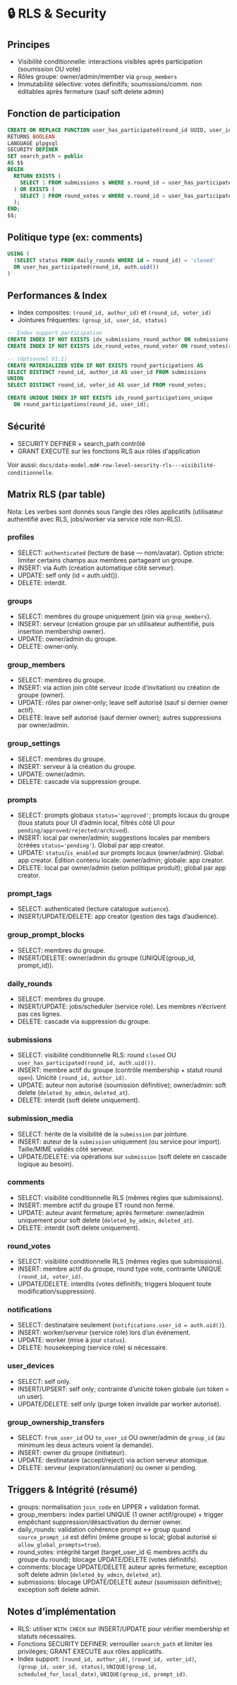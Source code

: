 # 🔒 RLS & Security

## Principes

- Visibilité conditionnelle: interactions visibles après participation (soumission OU vote)
- Rôles groupe: owner/admin/member via `group_members`
- Immutabilité sélective: votes définitifs; soumissions/comm. non éditables après fermeture (sauf soft delete admin)

## Fonction de participation

```sql
CREATE OR REPLACE FUNCTION user_has_participated(round_id UUID, user_id UUID)
RETURNS BOOLEAN
LANGUAGE plpgsql
SECURITY DEFINER
SET search_path = public
AS $$
BEGIN
  RETURN EXISTS (
    SELECT 1 FROM submissions s WHERE s.round_id = user_has_participated.round_id AND s.author_id = user_has_participated.user_id
  ) OR EXISTS (
    SELECT 1 FROM round_votes v WHERE v.round_id = user_has_participated.round_id AND v.voter_id = user_has_participated.user_id
  );
END;
$$;
```

## Politique type (ex: comments)

```sql
USING (
  (SELECT status FROM daily_rounds WHERE id = round_id) = 'closed'
  OR user_has_participated(round_id, auth.uid())
)
```

## Performances & Index

- Index composites: `(round_id, author_id)` et `(round_id, voter_id)`
- Jointures fréquentes: `(group_id, user_id, status)`

```sql
-- Index support participation
CREATE INDEX IF NOT EXISTS idx_submissions_round_author ON submissions(round_id, author_id);
CREATE INDEX IF NOT EXISTS idx_round_votes_round_voter ON round_votes(round_id, voter_id);

-- (Optionnel V1.1)
CREATE MATERIALIZED VIEW IF NOT EXISTS round_participations AS
SELECT DISTINCT round_id, author_id AS user_id FROM submissions
UNION
SELECT DISTINCT round_id, voter_id AS user_id FROM round_votes;

CREATE UNIQUE INDEX IF NOT EXISTS idx_round_participations_unique
  ON round_participations(round_id, user_id);
```

## Sécurité

- SECURITY DEFINER + search_path contrôlé
- GRANT EXECUTE sur les fonctions RLS aux rôles d'application

Voir aussi: `docs/data-model.md#-row-level-security-rls---visibilité-conditionnelle`.

<!-- Section `group_prompt_policies` supprimée (plus de curation par prompt côté groupe) -->

## Matrix RLS (par table)

Nota: Les verbes sont donnés sous l’angle des rôles applicatifs (utilisateur authentifié avec RLS, jobs/worker via service role non-RLS).

### profiles
- SELECT: `authenticated` (lecture de base — nom/avatar). Option stricte: limiter certains champs aux membres partageant un groupe.
- INSERT: via Auth (création automatique côté serveur).
- UPDATE: self only (id = auth.uid()).
- DELETE: interdit.

### groups
- SELECT: membres du groupe uniquement (join via `group_members`).
- INSERT: serveur (création groupe par un utilisateur authentifié, puis insertion membership owner).
- UPDATE: owner/admin du groupe.
- DELETE: owner‑only.

### group_members
- SELECT: membres du groupe.
- INSERT: via action join côté serveur (code d’invitation) ou création de groupe (owner).
- UPDATE: rôles par owner‑only; leave self autorisé (sauf si dernier owner actif).
- DELETE: leave self autorisé (sauf dernier owner); autres suppressions par owner/admin.

### group_settings
- SELECT: membres du groupe.
- INSERT: serveur à la création du groupe.
- UPDATE: owner/admin.
- DELETE: cascade via suppression groupe.

### prompts
- SELECT: prompts globaux `status='approved'`; prompts locaux du groupe (tous statuts pour UI d’admin local, filtrés côté UI pour `pending/approved/rejected/archived`).
- INSERT: local par owner/admin; suggestions locales par members (créées `status='pending'`). Global par app creator.
- UPDATE: `status`/`is_enabled` sur prompts locaux (owner/admin). Global: app creator. Édition contenu locale: owner/admin; globale: app creator.
- DELETE: local par owner/admin (selon politique produit); global par app creator.

### prompt_tags
- SELECT: authenticated (lecture catalogue `audience`).
- INSERT/UPDATE/DELETE: app creator (gestion des tags d’audience).

### group_prompt_blocks
- SELECT: membres du groupe.
- INSERT/DELETE: owner/admin du groupe (UNIQUE(group_id, prompt_id)).

### daily_rounds
- SELECT: membres du groupe.
- INSERT/UPDATE: jobs/scheduler (service role). Les membres n’écrivent pas ces lignes.
- DELETE: cascade via suppression du groupe.

### submissions
- SELECT: visibilité conditionnelle RLS: round `closed` OU `user_has_participated(round_id, auth.uid())`.
- INSERT: membre actif du groupe (contrôle membership + statut round `open`). Unicité `(round_id, author_id)`.
- UPDATE: auteur non autorisé (soumission définitive); owner/admin: soft delete (`deleted_by_admin`, `deleted_at`).
- DELETE: interdit (soft delete uniquement).

### submission_media
- SELECT: hérite de la visibilité de la `submission` par jointure.
- INSERT: auteur de la `submission` uniquement (ou service pour import). Taille/MIME validés côté serveur.
- UPDATE/DELETE: via opérations sur `submission` (soft delete en cascade logique au besoin).

### comments
- SELECT: visibilité conditionnelle RLS (mêmes règles que submissions).
- INSERT: membre actif du groupe ET round non fermé.
- UPDATE: auteur avant fermeture; après fermeture: owner/admin uniquement pour soft delete (`deleted_by_admin`, `deleted_at`).
- DELETE: interdit (soft delete uniquement).

### round_votes
- SELECT: visibilité conditionnelle RLS (mêmes règles que submissions).
- INSERT: membre actif du groupe, round type vote, contrainte UNIQUE `(round_id, voter_id)`.
- UPDATE/DELETE: interdits (votes définitifs; triggers bloquent toute modification/suppression).

### notifications
- SELECT: destinataire seulement (`notifications.user_id = auth.uid()`).
- INSERT: worker/serveur (service role) lors d’un événement.
- UPDATE: worker (mise à jour `status`).
- DELETE: housekeeping (service role) si nécessaire.

### user_devices
- SELECT: self only.
- INSERT/UPSERT: self only; contrainte d’unicité token globale (un token = un user).
- UPDATE/DELETE: self only (purge token invalide par worker autorisé).

### group_ownership_transfers
- SELECT: `from_user_id` OU `to_user_id` OU owner/admin de `group_id` (au minimum les deux acteurs voient la demande).
- INSERT: owner du groupe (initiateur).
- UPDATE: destinataire (accept/reject) via action serveur atomique.
- DELETE: serveur (expiration/annulation) ou owner si pending.

## Triggers & Intégrité (résumé)

- groups: normalisation `join_code` en UPPER + validation format.
- group_members: index partiel UNIQUE (1 owner actif/groupe) + trigger empêchant suppression/désactivation du dernier owner.
- daily_rounds: validation cohérence prompt ↔ group quand `source_prompt_id` est défini (même groupe si local; global autorisé si `allow_global_prompts=true`).
- round_votes: intégrité target (target_user_id ∈ membres actifs du groupe du round); blocage UPDATE/DELETE (votes définitifs).
- comments: blocage UPDATE/DELETE auteur après fermeture; exception soft delete admin (`deleted_by_admin`, `deleted_at`).
- submissions: blocage UPDATE/DELETE auteur (soumission définitive); exception soft delete admin.

## Notes d’implémentation

- RLS: utiliser `WITH CHECK` sur INSERT/UPDATE pour vérifier membership et statuts nécessaires.
- Fonctions SECURITY DEFINER: verrouiller `search_path` et limiter les privilèges; GRANT EXECUTE aux rôles applicatifs.
- Index support: `(round_id, author_id)`, `(round_id, voter_id)`, `(group_id, user_id, status)`, `UNIQUE(group_id, scheduled_for_local_date)`, `UNIQUE(group_id, prompt_id)`.
